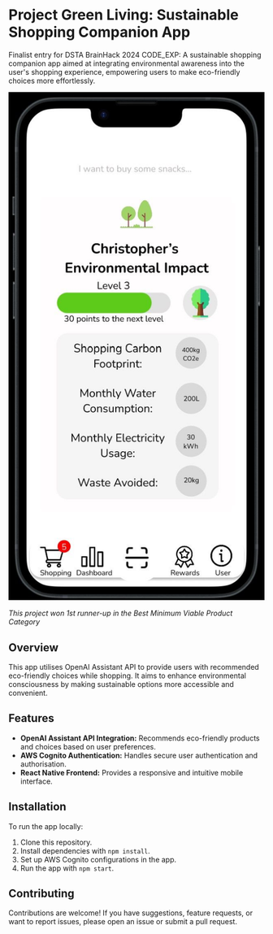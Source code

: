 # Project Green Living: Sustainable Shopping Companion App

Finalist entry for DSTA BrainHack 2024 CODE_EXP: A sustainable shopping companion app aimed at integrating environmental awareness into the user's shopping experience, empowering users to make eco-friendly choices more effortlessly.

![Project Screenshot](./assets/app_sample.jpeg)

_This project won 1st runner-up in the Best Minimum Viable Product Category_

## Overview

This app utilises OpenAI Assistant API to provide users with recommended eco-friendly choices while shopping. It aims to enhance environmental consciousness by making sustainable options more accessible and convenient.

## Features

- **OpenAI Assistant API Integration:** Recommends eco-friendly products and choices based on user preferences.
- **AWS Cognito Authentication:** Handles secure user authentication and authorisation.
- **React Native Frontend:** Provides a responsive and intuitive mobile interface.

## Installation

To run the app locally:

1. Clone this repository.
2. Install dependencies with `npm install`.
3. Set up AWS Cognito configurations in the app.
4. Run the app with `npm start`.

## Contributing

Contributions are welcome! If you have suggestions, feature requests, or want to report issues, please open an issue or submit a pull request.
